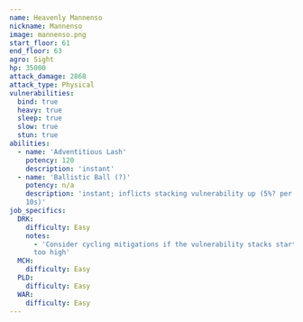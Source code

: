 ```yaml
---
name: Heavenly Mannenso
nickname: Mannenso
image: mannenso.png
start_floor: 61
end_floor: 63
agro: Sight
hp: 35000
attack_damage: 2868
attack_type: Physical
vulnerabilities:
  bind: true
  heavy: true
  sleep: true
  slow: true
  stun: true
abilities:
  - name: 'Adventitious Lash'
    potency: 120
    description: 'instant'
  - name: 'Ballistic Ball (?)'
    potency: n/a
    description: 'instant; inflicts stacking vulnerability up (5%? per stack,
    10s)'
job_specifics:
  DRK:
    difficulty: Easy
    notes:
      - 'Consider cycling mitigations if the vulnerability stacks start getting
      too high'
  MCH:
    difficulty: Easy
  PLD:
    difficulty: Easy
  WAR:
    difficulty: Easy
---
```

